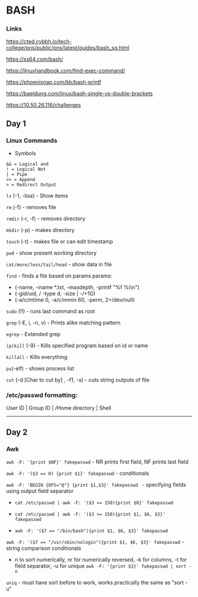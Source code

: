 # BASH

### Links

https://cted.cybbh.io/tech-college/pns/public/pns/latest/guides/bash_sg.html

https://ss64.com/bash/

https://linuxhandbook.com/find-exec-command/

https://phoenixnap.com/kb/bash-printf

https://baeldung.com/linux/bash-single-vs-double-brackets

https://10.50.26.116/challenges

## Day 1

### Linux Commands

-  Symbols
```
&& = Logical and
! = Logical Not
| = Pipe
>> = Append
> = Redirect Output
```

```ls```    (-1, -lisa)    -    Show items

```rm```   (-f)   -    removes file

```rmdir``` (-r, -f)  -    removes directory

```mkdir``` (-p)   -    makes directory

```touch``` (-t)   -    makes file or can edit timestamp

```pwd```        -      show present working directory

```cat/more/less/tail/head```    -    show data in file

```find```    -    finds a file based on params
params:  
- (-name, -iname \*.txt, -maxdepth, -printf "%f %i\n")
- (-gid/uid, / -type d, -size | -/+1G)
- (-a/c/mtime 0, -a/c/mmin 60, -perm, 2>/dev/null)

```sudo``` (!!)    -    runs last command as root

```grep``` (-E, i, -n, v)   -    Prints alike matching pattern

```egrep```    -    Extended grep

```(p)kill``` (-9)    -    Kills specified program based on id or name

```killall```    -     Kills everything

```ps```(-elf)   -    shows process list

```cut``` (-d [Char to cut by] , -f1, -s)    -    cuts string outputs of file

### /etc/passwd formatting:

User ID  |  Group ID  |  /Home directory  |  Shell


<hr>

## Day 2

### Awk

```awk -F: '{print $NF}' fakepasswd```    -    NR prints first field, NF prints last field

```awk -F: '($3 == 0) {print $1}' fakepasswd```    -    conditionals

```awk -F: 'BEGIN {OFS="@"} {print $1,$3}' fakepasswd ```    -    specifying fields using output field separator

-  ```cat /etc/passwd | awk -F: '($3 >= 150){print $0}' fakepasswd``` 

-  ```cat /etc/passwd | awk -F: '($3 >= 150){print $1, $6, $3}' fakepasswd``` 

-  ```awk -F: '($7 == "/bin/bash"){print $1, $6, $3}' fakepasswd```

```awk -F: '($7 == "/usr/sbin/nologin"){print $1, $6, $3}' fakepasswd```    -    string comparison conditionals

-    n to sort numerically, nr for numerically reversed, -k for columns, -t for field separator, -u for unique
```awk -F: '{print $3}' fakepasswd | sort -n```    

```uniq```    -    must have sort before to work, works practically the same as "sort -u"
